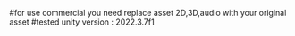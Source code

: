 #for use commercial you need replace asset 2D,3D,audio with your original asset
#tested unity version : 2022.3.7f1
